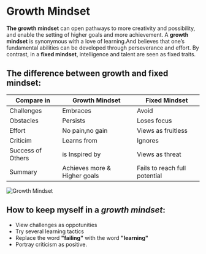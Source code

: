 # Growth Mindset
**The growth mindset** can open pathways to more creativity and possibility, and enable the setting of higher goals and more achievement.
A **growth mindset** is synonymous with a love of learning.And believes that one’s fundamental abilities can be developed through perseverance and effort.
By contrast, in a **fixed mindset**, intelligence and talent are seen as fixed traits.

## The difference between growth and fixed mindset:
| Compare in        | Growth Mindset                | Fixed Mindset                 |
| ----------------- | ----------------------------- | ----------------------------- |
| Challenges        | Embraces                      | Avoid                         |
| Obstacles         | Persists                      | Loses focus                   |
| Effort            | No pain,no gain               | Views as fruitless            |
| Criticim          | Learns from                   | Ignores                       |
| Success of Others | is Inspired by                | Views as threat               |
| Summary           | Achieves more & Higher goals  | Fails to reach full potential |

![Growth Mindset](https://www.pinclipart.com/picdir/big/121-1210322_clip-art-black-and-white-activity-the-truth.png)

## How to keep myself in a _growth mindset_: ##
* View challenges as oppotunities
* Try several learning tactics
* Replace the word **"failing"** with the word **"learning"**
* Portray criticism as positive.
